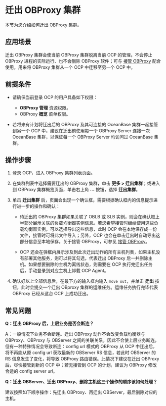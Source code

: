 # 迁出 OBProxy 集群

本节为您介绍如何迁出 OBProxy 集群。

## 应用场景

迁出 OBProxy 集群会使当前 OBProxy 集群脱离当前 OCP 的管理，不会停止 OBProxy 进程的实际运行、也不会删除 OBProxy 软件；可与 [接管 OBProxy](1260.takeover-the-obproxy.md) 配合使用，用来将 OBProxy 集群从一个 OCP 中迁移至另一个 OCP 中。

## 前提条件

* 请确保当前登录 OCP 的用户具备如下权限：

  * **OBProxy 管理** 资源权限。
  * OBProxy **概览** 菜单权限。

* 若将来有计划将迁出后的 OBProxy 及其可连接的 OceanBase 集群一起接管到另一个 OCP 中，建议在迁出前使用每一个 OBProxy Server 连接一次 OceanBase 集群，以保证每一个 OBProxy Server 均访问过 OceanBase 集群。

## 操作步骤

1. 登录 OCP，进入 OBProxy 集群列表页面。

2. 在集群列表中选择需要迁出的 OBProxy 集群，单击 **更多 > 迁出集群**；或进入到 OBProxy 集群概览页面，单击右上角 **...** 按钮，选择 **迁出集群**。

3. 单击 **迁出集群** 后，页面会出现一个确认框，需要根据确认框内的信息提示进行进一步的操作和确认：

    * 待迁出的 OBProxy 集群如果关联了 OBLB 或 SLB 实例，则会在确认框上半部分展示关联的负载均衡器实例信息。若您希望接管时继续使用这些负载均衡器实例，可以选择导出这些信息，此时 OCP 会在本地保存成一份文件，接管时可将此文件导入；另外，OCP 也会在单击迁出时自动导出这部分信息至本地保存。关于接管 OBProxy，可参见 [接管 OBProxy](../800.obproxy-functions/400.manage-a-obproxy-server/200.take-over-an-obproxy.md)。

    * OCP 还会在弹框内展示涉及到此次迁出动作的所有主机列表，如果主机没有部署其他服务，则可以将其勾选，代表迁出 OBProxy 后一并删除主机。如果想要删除的主机为离线状态，则需要在 OCP 执行完迁出任务后，手动登录到对应主机上卸载 OCP Agent。

4. 确认好以上全部信息后，在最下方的输入框内输入 `move out`，并单击 **迁出** 按钮，此时会提交一个迁出 OBproxy 集群的运维任务。运维任务执行完毕代表 OBProxy 已经从这台 OCP 上成功迁出。

## 常见问题

**Q：迁出 OBProxy 后，上层业务是否会断连？**

A：一般情况下业务不会断连。迁出 OBProxy 动作不会改变负载均衡器与 OBProxy、OBProxy 与 OBServer 之间的关联关系，因此不会使上层业务断连。但有一种特殊情况会导致断连：config url 模式的 OBProxy 从 OCP 中迁出后，将不再能从原 config url 获取最新的 OBServer RS 信息，若此时 OBServer 的 RS 信息发生了变化，将导致 OBProxy 路由错误。此情况下建议在迁出 OBProxy 后，尽快接管到新的 OCP 中；若无接管到 OCP 的计划，建议为 OBProxy 修改合适的 config server url。

**Q：迁出 OBServer、迁出 OBProxy、删除主机这三个操作的顺序该如何处理？**

建议按照如下顺序操作：先迁出 OBProxy、再迁出 OBServer，最后删除对应的主机。
